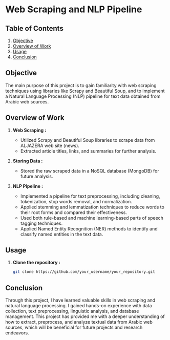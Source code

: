 # Web Scraping and NLP Pipeline

## Table of Contents

1. [Objective](#objective)
2. [Overview of Work](#overview-of-work)
3. [Usage](#usage)
4. [Conclusion](#conclusion)

## Objective <a name="objective"></a>

The main purpose of this project is to gain familiarity with web scraping techniques using libraries like Scrapy and Beautiful Soup, and to implement a Natural Language Processing (NLP) pipeline for text data obtained from Arabic web sources.

## Overview of Work <a name="overview-of-work"></a>

1. **Web Scraping :**
   - Utilized Scrapy and Beautiful Soup libraries to scrape data from ALJAZERA web site (news).
   - Extracted article titles, links, and summaries for further analysis.

2. **Storing Data :**
   - Stored the raw scraped data in a NoSQL database (MongoDB) for future analysis.

3. **NLP Pipeline :**
   - Implemented a pipeline for text preprocessing, including cleaning, tokenization, stop words removal, and normalization.
   - Applied stemming and lemmatization techniques to reduce words to their root forms and compared their effectiveness.
   - Used both rule-based and machine learning-based parts of speech tagging techniques.
   - Applied Named Entity Recognition (NER) methods to identify and classify named entities in the text data.

## Usage <a name="usage"></a>

1. **Clone the repository :**
   ```bash
   git clone https://github.com/your_username/your_repository.git

## Conclusion <a name="conclusion"></a>
Through this project, I have learned valuable skills in web scraping and natural language processing. I gained hands-on experience with data collection, text preprocessing, linguistic analysis, and database management. This project has provided me with a deeper understanding of how to extract, preprocess, and analyze textual data from Arabic web sources, which will be beneficial for future projects and research endeavors.
